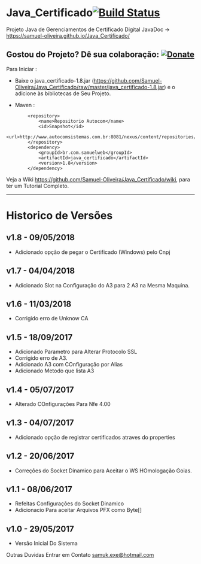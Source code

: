 # Java_Certificado[![Build Status](https://travis-ci.org/Samuel-Oliveira/Java_Certificado.svg?branch=master)](https://travis-ci.org/Samuel-Oliveira/Java_Certificado)
Projeto Java de Gerenciamentos de Certificado Digital
JavaDoc -> https://samuel-oliveira.github.io/Java_Certificado/

## Gostou do Projeto? Dê sua colaboração: [![Donate](https://img.shields.io/badge/Donate-PayPal-green.svg)](https://www.paypal.com/cgi-bin/webscr?cmd=_s-xclick&hosted_button_id=TX9K693QQYA6W)

Para Iniciar : 
- Baixe o java_certificado-1.8.jar (https://github.com/Samuel-Oliveira/Java_Certificado/raw/master/java_certificado-1.8.jar) e o adicione às bibliotecas de Seu Projeto.

- Maven :
```
	    <repository>
			<name>Repositorio Autocom</name>
			<id>Snapshot</id>
			<url>http://www.autocomsistemas.com.br:8081/nexus/content/repositories/autocom/</url>
		</repository>
		<dependency>
			<groupId>br.com.samuelweb</groupId>
			<artifactId>java_certificado</artifactId>
			<version>1.8</version>
		</dependency>
```

Veja a Wiki https://github.com/Samuel-Oliveira/Java_Certificado/wiki, para ter um Tutorial Completo.

________________________________________________________________________________________________

# Historico de Versões

## v1.8 - 09/05/2018
- Adicionado opção de pegar o Certificado (Windows) pelo Cnpj

## v1.7 - 04/04/2018
- Adicionado Slot na Configuração do A3 para 2 A3 na Mesma Maquina. 

## v1.6 - 11/03/2018
- Corrigido erro de Unknow CA

## v1.5 - 18/09/2017
- Adicionado Parametro para Alterar Protocolo SSL
- Corrigido erro de A3.
- Adicionado A3 com COnfiguração por Alias
- Adicionado Metodo que lista A3

## v1.4 - 05/07/2017
- Alterado COnfigurações Para Nfe 4.00

## v1.3 - 04/07/2017
- Adicionado opção de registrar certificados atraves do properties

## v1.2 - 20/06/2017
- Correções do Socket Dinamico para Aceitar o WS HOmologação Goias.

## v1.1 - 08/06/2017
- Refeitas Configurações do Socket Dinamico
- Adicionacio Para aceitar Arquivos PFX como Byte[]

## v1.0 - 29/05/2017
- Versão Inicial Do Sistema

Outras Duvidas Entrar em Contato samuk.exe@hotmail.com

